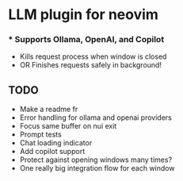 # LLM plugin for neovim

### * Supports Ollama, OpenAI, and Copilot

* Kills request process when window is closed
* OR Finishes requests safely in background!

## TODO

* Make a readme fr
* Error handling for ollama and openai providers
* Focus same buffer on nui exit
* Prompt tests
* Chat loading indicator
* Add copilot support
* Protect against opening windows many times?
* One really big integration flow for each window
